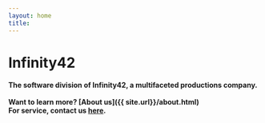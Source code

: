 ```yaml
---
layout: home
title:
---
```

# Infinity42

#### **The software division of Infinity42, a multifaceted productions company.**<br><br>Want to learn more? [About us]({{ site.url}}/about.html) <br> For service, contact us [here](mailto:software@infinity42.com).

